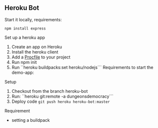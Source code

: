 ## Heroku Bot

Start it locally, requirements:
```
npm install express
```

Set up a heroku app
1) Create an app on Heroku
2) Install the heroku client
3) Add a [Procfile](https://devcenter.heroku.com/articles/getting-started-with-nodejs#define-a-procfile) to your project
4) Run npm init
4) Run ``heroku buildpacks:set heroku/nodejs```
Requirements to start the demo-app:


Setup 
1) Checkout from the branch heroku-bot
2) Run: ``heroku git:remote -a dungeonsdemocracy```
3) Deploy code ```git push heroku heroku-bot:master```


Requirement
* setting a buildpack